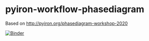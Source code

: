 # pyiron-workflow-phasediagram 
Based on http://pyiron.org/phasediagram-workshop-2020

[![Binder](https://mybinder.org/badge_logo.svg)](https://mybinder.org/v2/gh/jan-janssen/pyiron-workflow-phasediagram/HEAD)
